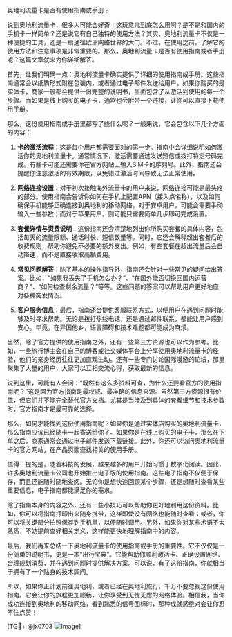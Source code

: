奥地利流量卡是否有使用指南或手册？

说到奥地利流量卡，很多人可能会好奇：这玩意儿到底怎么用啊？是不是和国内的手机卡一样简单？还是说它有自己独特的使用方法？其实，奥地利流量卡不仅是一种便捷的工具，还是一扇通往欧洲网络世界的大门。不过，在使用之前，了解它的使用方法和注意事项是非常重要的。那么，奥地利流量卡是否有使用指南或者手册呢？这篇文章就来为你详细解答。

首先，让我们明确一点：奥地利流量卡确实提供了详细的使用指南或手册。这些指南通常会以纸质形式附在包装内，或者通过电子邮件发送给用户。如果你购买的是实体卡，商家一般都会提供一份完整的说明书，里面包含了从激活到使用的每一个步骤。而如果是线上购买的电子卡，通常也会附带一个链接，让你可以直接下载使用手册。

那么，这份使用指南或手册里都写了些什么呢？一般来说，它会包含以下几个方面的内容：

1. **卡的激活流程**：这是每个用户都需要面对的第一步。指南中会详细说明如何激活你的奥地利流量卡。通常情况下，激活需要通过发送短信或拨打特定号码完成。有些卡可能还需要你在官方网站上输入SIM卡的序列号。此外，指南还会提醒你注意激活的有效期限，以免错过激活时间导致无法正常使用。

2. **网络连接设置**：对于初次接触海外流量卡的用户来说，网络连接可能是最头疼的部分。使用指南会告诉你如何在手机上配置APN（接入点名称），以及如何确保手机能够正确连接到奥地利的移动网络。对于安卓用户，可能会需要手动输入一些参数；而对于苹果用户，则可能只需要简单几步即可完成设置。

3. **套餐详情与资费说明**：这份指南还会清楚地列出你所购买套餐的具体内容，包括每天的流量限额、通话时长、短信数量等。同时，它还会解释超出套餐后的收费规则，帮助你避免不必要的额外支出。例如，有些套餐在超出流量后会自动降速，而不是直接收取高额费用。

4. **常见问题解答**：除了基本的操作指导外，指南还会针对一些常见的疑问给出答案。比如，“如果我丢失了手机怎么办？”、“在国外能否切换回国内运营商？”、“如何检查剩余流量？”等等。这些问题的答案可以帮助用户更好地应对各种突发情况。

5. **客户服务信息**：最后，指南还会提供客服联系方式，以便用户在遇到问题时能够及时寻求帮助。无论是拨打热线电话，还是通过邮件联系，都能让用户感到安心。毕竟，在异国他乡，语言障碍和技术难题都可能成为麻烦。

当然，除了官方提供的使用指南之外，还有一些第三方资源也可以作为参考。比如，一些旅行博主会在自己的博客或社交媒体平台上分享使用奥地利流量卡的经验，他们的亲身经历往往更加直观生动。还有一些专门讨论国际漫游的论坛，那里聚集了大量的用户，大家可以互相交流心得，获取最新的信息。

说到这里，可能有人会问：“既然有这么多资料可查，为什么还要看官方的使用指南呢？”这是因为官方指南是最权威、最准确的信息来源。虽然第三方资源很有价值，但它们并不能完全替代官方文档。尤其是当涉及到具体的套餐细节和技术参数时，官方指南才是最可靠的选择。

那么，如何才能找到这份使用指南呢？如果你是通过实体店购买的奥地利流量卡，那么指南应该已经随卡一起寄送给你了。如果你是在线上购买的电子卡，那么在下单之后，商家通常会通过电子邮件发送下载链接。此外，你还可以访问奥地利流量卡的官方网站，在产品页面查找相关的使用手册。

值得一提的是，随着科技的发展，越来越多的用户开始习惯于数字化阅读。因此，许多奥地利流量卡公司也开始推出电子版的使用指南。这些电子指南不仅便于保存，而且还能随时随地查阅。无论你是想快速回顾某个步骤，还是想随时查看某些重要信息，电子指南都能满足你的需求。

除了指南本身的内容之外，还有一些小技巧可以帮助你更好地利用这份资料。比如，你可以将指南打印出来随身携带，这样即使没有网络也能随时查看；或者，你可以将关键部分拍照保存到手机里，以便随时调用。另外，如果你对某些术语不太熟悉，不妨提前查好相关定义，这样能更快地理解指南中的内容。

最后，我们再来总结一下奥地利流量卡的使用指南或手册的重要性。它不仅仅是一份简单的说明书，更是一本“出行宝典”。它能帮助你顺利激活卡、正确设置网络、合理规划消费，并在遇到问题时提供解决方案。可以说，有了这份指南，你就相当于拥有了一个贴身的技术顾问。

所以，如果你正计划前往奥地利，或者已经在奥地利旅行，千万不要忽视这份使用指南。它会让你的旅程更加顺畅，让你享受到无忧无虑的网络体验。相信我，当你成功连接到奥地利的移动网络，看到熟悉的信号图标时，那种成就感绝对会让你忍不住点赞！

[TG💪+ @jx0703 ![Image](https://github.com/user-attachments/assets/dbca1d08-cadb-493c-b0ec-ad6f7a83f270)]